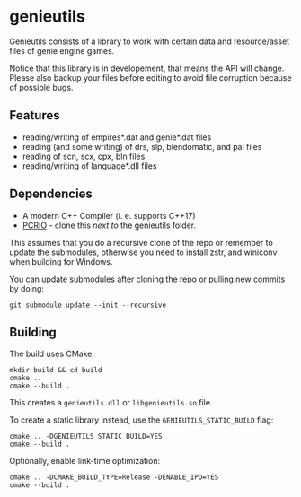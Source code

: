 # genieutils #

Genieutils consists of a library to work with certain data and resource/asset
files of genie engine games.

Notice that this library is in developement, that means the API will change.
Please also backup your files before editing to avoid file corruption
because of possible bugs.


## Features ###

 *   reading/writing of empires\*.dat and genie\*.dat files
 *   reading (and some writing) of drs, slp, blendomatic, and pal files
 *   reading of scn, scx, cpx, bln files
 *   reading/writing of language\*.dll files


## Dependencies ##

 - A modern C++ Compiler (i. e. supports C++17)
 - [PCRIO](https://github.com/sandsmark/pcrio) - clone this _next to_ the genieutils folder.

This assumes that you do a recursive clone of the repo or remember to update
the submodules, otherwise you need to install zstr, and winiconv when building
for Windows.

You can update submodules after cloning the repo or pulling new commits by doing:

```
git submodule update --init --recursive
```

## Building ##

The build uses CMake.
```
mkdir build && cd build
cmake ..
cmake --build .
```

This creates a `genieutils.dll` or `libgenieutils.so` file.

To create a static library instead, use the `GENIEUTILS_STATIC_BUILD` flag:
```
cmake .. -DGENIEUTILS_STATIC_BUILD=YES
cmake --build .
```

Optionally, enable link-time optimization:
```
cmake .. -DCMAKE_BUILD_TYPE=Release -DENABLE_IPO=YES
cmake --build .
```

